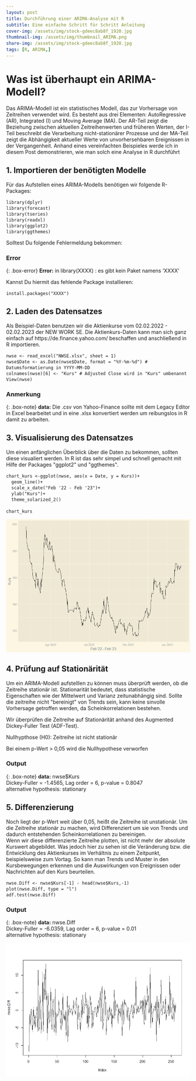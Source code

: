 ```yaml
---
layout: post
title: Durchführung einer ARIMA-Analyse mit R
subtitle: Eine einfache Schritt für Schritt Anleitung
cover-img: /assets/img/stock-gdeec8ab8f_1920.jpg
thumbnail-img: /assets/img/thumbnail_ARIMA.png
share-img: /assets/img/stock-gdeec8ab8f_1920.jpg
tags: [R, ARIMA,]
---
```

<h1>Was ist überhaupt ein ARIMA-Modell?</h1>
Das ARIMA-Modell ist ein statistisches Modell, das zur Vorhersage von Zeitreihen verwendet wird. Es besteht aus drei Elementen: AutoRegressive (AR), Integrated (I) und Moving Average (MA). Der AR-Teil zeigt die Beziehung zwischen aktuellen Zeitreihenwerten und früheren Werten, der I-Teil beschreibt die Verarbeitung nicht-stationärer Prozesse und der MA-Teil zeigt die Abhängigkeit aktueller Werte von unvorhersehbaren Ereignissen in der Vergangenheit.
Anhand eines vereinfachten Beispieles werde ich in diesem Post demonstrieren, wie man solch eine Analyse in R durchführt
<h2>1. Importieren der benötigten Modelle</h2>
Für das Aufstellen eines ARIMA-Modells benötigen wir folgende R-Packages:

~~~
library(dplyr)
library(forecast)
library(tseries)
library(readxl)
library(ggplot2)
library(ggthemes)
~~~

Solltest Du folgende Fehlermeldung bekommen:
### Error
{: .box-error}
**Error:** in library(XXXX) : es gibt kein Paket namens ‘XXXX’

Kannst Du hiermit das fehlende Package installieren:
~~~
install.packages("XXXX")
~~~

<h2>2. Laden des Datensatzes</h2>
Als Beispiel-Daten benutzen wir die Aktienkurse vom 02.02.2022 - 02.02.2023 der NEW WORK SE. Die Aktienkurs-Daten kann man sich ganz einfach auf https://de.finance.yahoo.com/ beschaffen und anschließend in R importieren.

~~~
nwse <- read_excel("NWSE.xlsx", sheet = 1)
nwse$Date <- as.Date(nwse$Date, format = "%Y-%m-%d") # Datumsformatierung in YYYY-MM-DD
colnames(nwse)[6] <- "Kurs" # Adjusted Close wird in "Kurs" umbenannt
View(nwse)
~~~

### Anmerkung

{: .box-note}
**data:** Die .csv von Yahoo-Finance sollte mit dem Legacy Editor in Excel bearbeitet und in eine .xlsx konvertiert werden um reibungslos in R damit zu arbeiten.

<h2>3. Visualisierung des Datensatzes</h2>
Um einen anfänglichen Überblick über die Daten zu bekommen, sollten diese visualiert werden. In R ist das sehr simpel und schnell gemacht mit Hilfe der Packages "ggplot2" und "ggthemes".

~~~
chart_kurs <-ggplot(nwse, aes(x = Date, y = Kurs))+ 
  geom_line()+
  scale_x_date("Feb '22 - Feb '23")+
  ylab("Kurs")+
  theme_solarized_2()

chart_kurs
~~~


![Kurs](/assets/img/Rplot.png)

<h2>4. Prüfung auf Stationärität</h2>

Um ein ARIMA-Modell aufstelllen zu können muss überprüft werden, ob die Zeitreihe stationär ist. Stationarität bedeutet, dass statistische Eigenschaften wie der Mittelwert und Varianz zeitunabhängig sind. Sollte die zeitreihe nicht "bereinigt" von Trends sein, kann keine sinvolle Vorhersage getroffen werden, da Scheinkorrelationen bestehen.

Wir überprüfen die Zeitreihe auf Stationärität anhand des Augmented Dickey-Fuller Test (ADF-Test).

Nullhypthose (H0): Zeitreihe ist nicht stationär

Bei einem p-Wert > 0,05 wird die Nullhypothese verworfen

### Output

{: .box-note}
**data:** nwse$Kurs <br> Dickey-Fuller = -1.4565, Lag order = 6, p-value = 0.8047 <br> alternative hypothesis: stationary

<h2>5. Differenzierung</h2>
Noch liegt der p-Wert weit über 0,05, heißt die Zeitreihe ist unstationär. Um die Zeitreihe stationär zu machen, wird Differenziert um sie von Trends und dadurch entstehenden Scheinkorrelationen zu bereinigen. <br> Wenn wir diese differenzierte Zeitreihe plotten, ist nicht mehr der absolute Kurswert abgebildet. Was jedoch hier zu sehen ist die Veränderung bzw. die Entwicklung des Aktienkurses im Verhältnis zu einem Zeitpunkt, beispielsweise zum Vortag. So kann man Trends und Muster in den Kursbewegungen erkennen und die Auswirkungen von Ereignissen oder Nachrichten auf den Kurs beurteilen.

~~~
nwse.Diff <- nwse$Kurs[-1] - head(nwse$Kurs,-1)
plot(nwse.Diff, type = "l")
adf.test(nwse.Diff)
~~~
### Output

{: .box-note}
**data:** nwse.Diff <br> Dickey-Fuller = -6.0359, Lag order = 6, p-value = 0.01 <br> alternative hypothesis: stationary

![Kurs_diff](/assets/img/diff_plot.png)






